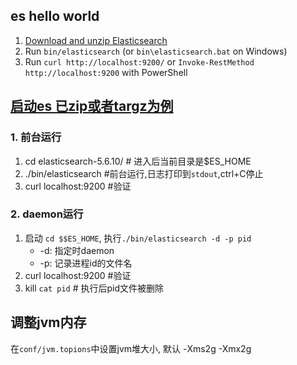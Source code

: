 ## es hello world
1. [Download and unzip Elasticsearch](https://www.elastic.co/downloads/elasticsearch)
2. Run `bin/elasticsearch` (or `bin\elasticsearch.bat` on Windows)
3. Run `curl http://localhost:9200/` or `Invoke-RestMethod http://localhost:9200` with PowerShell


## [启动es 已zip或者targz为例](https://www.elastic.co/guide/en/elasticsearch/reference/5.6/zip-targz.html)
### 1. 前台运行
1. cd elasticsearch-5.6.10/  # 进入后当前目录是$ES_HOME
2. ./bin/elasticsearch #前台运行,日志打印到`stdout`,ctrl+C停止
3. curl localhost:9200 #验证
### 2. daemon运行

1. 启动  `cd $$ES_HOME`, 执行`./bin/elasticsearch -d -p pid`  
   * -d: 指定时daemon
   * -p: 记录进程id的文件名 
2. curl localhost:9200 #验证
3. kill `cat pid`   # 执行后pid文件被删除
## 调整jvm内存
在`conf/jvm.topions`中设置jvm堆大小, 默认
    -Xms2g
    -Xmx2g

